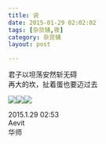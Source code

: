 ```yaml
---
title: 说  
date: 2015-01-29 02:02:02  
tags: [杂货铺,夜]  
category: 杂货铺  
layout: post  

---
```


君子以坦荡安然斩无碍  
再大的坎，扯着蛋也要迈过去

[![](http://aevit.qiniudn.com/at_night_0.JPG?imageView2/1/w/200/h/200)](http://aevit.qiniudn.com/at_night_0.JPG)[![](http://aevit.qiniudn.com/at_night_1.jpg?imageView2/1/w/200/h/200)](http://aevit.qiniudn.com/at_night_1.jpg)[![](http://aevit.qiniudn.com/at_night_2.jpg?imageView2/1/w/200/h/200)](http://aevit.qiniudn.com/at_night_2.jpg)  
<!--more-->

2015.1.29 02:53  
Aevit  
华师